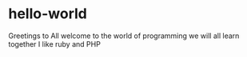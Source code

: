 # hello-world
Greetings to All
welcome to the world of programming we will all learn together
I like ruby and PHP 
